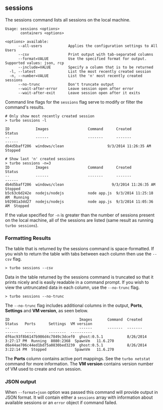 ## sessions

The sessions command lists all sessions on the local machine.  

```
Usage: sessions <options>
       containers <options>

<options> available:
      --all-users            Applies the configuration settings to All Users
      --csv                  Print output with tab-separated columns
      --format=VALUE         Use the specified format for output. Supported values: json, rcp
      --include=VALUE        Specify a column that is to be returned
  -l, --latest               List the most recently created session
  -n, --number=VALUE         List the 'n' most recently created sessions
      --no-trunc             Don't truncate output
      --wait-after-error     Leave session open after error
      --wait-after-exit      Leave session open after it exits
```

Command line flags for the `sessions` flag serve to modify or filter the command's results. 

```
# Only show most recently created session
> turbo sessions -l

ID            Images                  Command      Created               Status
--            ------                  -------      -------               ------
db4d5baff206  windows/clean                    9/3/2014 11:26:35 AM  Stopped

# Show last 'n' created sessions
> turbo sessions -n=3
ID            Images                  Command      Created               Status
--            ------                  -------      -------               ------
db4d5baff206  windows/clean                      9/3/2014 11:26:35 AM  Stopped
b5c63c6d242e  nodejs/nodejs           node app.js  9/3/2014 11:25:18 AM  Running
b92981a3dd27  nodejs/nodejs           node app.js  9/3/2014 11:05:36 AM  Stopped
```

If the value specified for `-n` is greater than the number of sessions present on the local machine, all of the sessions are listed (same result as running `turbo sessions`). 

### Formatting Results

The table that is returned by the sessions command is space-formatted. If you wish to return the table with tabs between each column then use the `--csv` flag. 

```
> turbo sessions --csv
```

Data in the table returned by the sessions command is truncated so that it prints nicely and is easily readable in a command prompt. If you wish to view the untruncated data in each column, use the `--no-trunc` flag. 

```
> turbo sessions --no-trunc
```

The `--no-trunc` flag includes additional columns in the output, **Ports**, **Settings** and **VM version**, as seen below.

	ID                                Images       Command  Created               Status   Ports      Settings  VM version
	--                                ------       -------  -------               ------   -----      --------  ----------
	df6ac93f8b6147b986d4c7849c3dcef0  ghost:0.5.1           8/26/2014 3:27:17 PM  Running  8080:2368  SpawnVm   11.6.270
	d6e44ae706c44ed1bd75a0830bed3239  ghost:0.5.1           8/26/2014 3:22:14 PM  Stopped             SpawnVm   11.6.270

The **Ports** column contains active port mappings. See the `turbo netstat` command for more information. The **VM version** contains version number of VM used to create and run session.

### JSON output

When `--format=json` option was passed this command will provide output in JSON format. It will contain either a `sessions` array with information about available sessions or an `error` object if command failed.